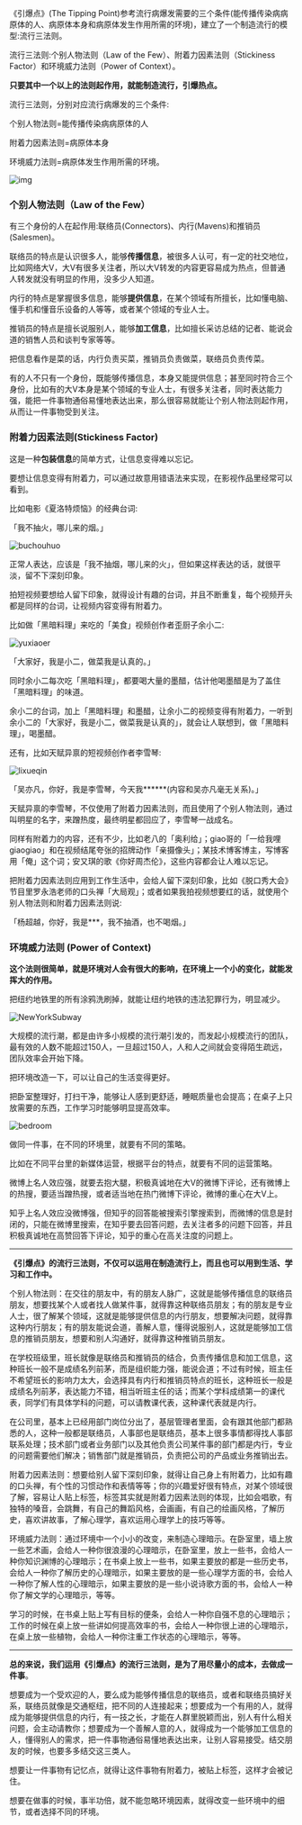 《引爆点》(The Tipping Point)参考流行病爆发需要的三个条件(能传播传染病病原体的人、病原体本身和病原体发生作用所需的环境)，建立了一个制造流行的模型:流行三法则。

 

流行三法则:个别人物法则（Law of the Few）、附着力因素法则（Stickiness Factor）和环境威力法则（Power of Context）。

 

**只要其中一个以上的法则起作用，就能制造流行，引爆热点。**

 

流行三法则，分别对应流行病爆发的三个条件:

 

个别人物法则=能传播传染病病原体的人

附着力因素法则=病原体本身

环境威力法则=病原体发生作用所需的环境。

 

![img](https://raw.githubusercontent.com/FullmetalAlchemist1994/TransmutationCircle/main/pictures/%E3%80%8A%E5%BC%95%E7%88%86%E7%82%B9%E3%80%8B.jpeg)



### 个别人物法则（Law of the Few）

 

有三个身份的人在起作用:联络员(Connectors)、内行(Mavens)和推销员(Salesmen)。

 

联络员的特点是认识很多人，能够**传播信息**，被很多人认可，有一定的社交地位，比如网络大V，大V有很多关注者，所以大V转发的内容更容易成为热点，但普通人转发就没有明显的作用，没多少人知道。

 

内行的特点是掌握很多信息，能够**提供信息**，在某个领域有所擅长，比如懂电脑、懂手机和懂音乐设备的人等等，或者某个领域的专业人士。

 

推销员的特点是擅长说服别人，能够**加工信息**，比如擅长采访总结的记者、能说会道的销售人员和谈判专家等等。

 

把信息看作是菜的话，内行负责买菜，推销员负责做菜，联络员负责传菜。

有的人不只有一个身份，既能够传播信息，本身又能提供信息；甚至同时符合三个身份，比如有的大V本身是某个领域的专业人士，有很多关注者，同时表达能力强，能把一件事物通俗易懂地表达出来，那么很容易就能让个别人物法则起作用，从而让一件事物受到关注。

 

### 附着力因素法则(Stickiness Factor)

 

这是一种**包装信息**的简单方式，让信息变得难以忘记。

 

要想让信息变得有附着力，可以通过故意用错语法来实现，在影视作品里经常可以看到。

 

比如电影《夏洛特烦恼》的经典台词:

 

「我不抽火，哪儿来的烟。」



![buchouhuo](https://raw.githubusercontent.com/FullmetalAlchemist1994/TransmutationCircle/main/pictures/buchouhuo.jpg)



正常人表达，应该是「我不抽烟，哪儿来的火」，但如果这样表达的话，就很平淡，留不下深刻印象。

 

拍短视频要想给人留下印象，就得设计有趣的台词，并且不断重复，每个视频开头都是同样的台词，让视频内容变得有附着力。

 

比如做「黑暗料理」来吃的「美食」视频创作者歪厨子余小二:



![yuxiaoer](https://raw.githubusercontent.com/FullmetalAlchemist1994/TransmutationCircle/main/pictures/yuxiaoer.PNG)



「大家好，我是小二，做菜我是认真的。」

 

同时余小二每次吃「黑暗料理」，都要喝大量的墨醋，估计他喝墨醋是为了盖住「黑暗料理」的味道。

 

余小二的台词，加上「黑暗料理」和墨醋，让余小二的视频变得有附着力，一听到余小二的「大家好，我是小二，做菜我是认真的」，就会让人联想到，做「黑暗料理」，喝墨醋。

 

还有，比如天赋异禀的短视频创作者李雪琴:



![lixueqin](https://raw.githubusercontent.com/FullmetalAlchemist1994/TransmutationCircle/main/pictures/lixueqin.PNG)



「吴亦凡，你好，我是李雪琴，今天我******(内容和吴亦凡毫无关系)。」

 

天赋异禀的李雪琴，不仅使用了附着力因素法则，而且使用了个别人物法则，通过叫明星的名字，来蹭热度，最终明星都回应了，李雪琴一战成名。

 

同样有附着力的内容，还有不少，比如老八的「奥利给」；giao哥的「一给我哩giaogiao」和在视频结尾夸张的招牌动作「亲摄像头」；某技术博客博主，写博客用「俺」这个词；安又琪的歌《你好周杰伦》，这些内容都会让人难以忘记。

 

把附着力因素法则应用到工作生活中，会给人留下深刻印象，比如《脱口秀大会》节目里罗永浩老师的口头禅「大局观」；或者如果我拍视频想要红的话，就使用个别人物法则和附着力因素法则说:

 

「杨超越，你好，我是***，我不抽酒，也不喝烟。」

 

### 环境威力法则 (Power of Context)

 

**这个法则很简单，就是环境对人会有很大的影响，在环境上一个小的变化，就能发挥大的作用。**

 

把纽约地铁里的所有涂鸦洗刷掉，就能让纽约地铁的违法犯罪行为，明显减少。



 ![NewYorkSubway](https://raw.githubusercontent.com/FullmetalAlchemist1994/TransmutationCircle/main/pictures/NewYorkSubway.jpg)



大规模的流行潮，都是由许多小规模的流行潮引发的，而发起小规模流行的团队，最有效的人数不能超过150人，一旦超过150人，人和人之间就会变得陌生疏远，团队效率会开始下降。

 

把环境改造一下，可以让自己的生活变得更好。

 

把卧室整理好，打扫干净，能够让人感到更舒适，睡眠质量也会提高；在桌子上只放需要的东西，工作学习时能够明显提高效率。

 ![bedroom](https://raw.githubusercontent.com/FullmetalAlchemist1994/TransmutationCircle/main/pictures/bedroom.jpg)



做同一件事，在不同的环境里，就要有不同的策略。

 

比如在不同平台里的新媒体运营，根据平台的特点，就要有不同的运营策略。

 

微博上名人效应强，就要去抱大腿，积极真诚地在大V的微博下评论，还有微博上的热搜，要适当蹭热搜，或者适当地在热门微博下评论，微博的重心在大V上。

 

知乎上名人效应没微博强，但知乎的回答能被搜索引擎搜索到，而微博的信息是封闭的，只能在微博里搜索，在知乎要去回答问题，去关注者多的问题下回答，并且积极真诚地在高赞回答下评论，知乎的重心在高关注度的问题上。



***



**《引爆点》的流行三法则，不仅可以运用在制造流行上，而且也可以用到生活、学习和工作中。**

 

个别人物法则：在交往的朋友中，有的朋友人脉广，这就是能够传播信息的联络员朋友，想要找某个人或者找人做某件事，就得靠这种联络员朋友；有的朋友是专业人士，很了解某个领域，这就是能够提供信息的内行朋友，想要解决问题，就得靠这种内行朋友；有的朋友能说会道，善解人意，懂得说服别人，这就是能够加工信息的推销员朋友，想要和别人沟通好，就得靠这种推销员朋友。

 

在学校班级里，班长就像是联络员和推销员的结合，负责传播信息和加工信息，这种班长一般不是成绩名列前茅，而是组织能力强，能说会道；不过有时候，班主任不希望班长的影响力太大，会选择具有内行和推销员特点的班长，这种班长一般是成绩名列前茅，表达能力不错，相当听班主任的话；而某个学科成绩第一的课代表，同学们有具体学科的问题，可以请教课代表，这种课代表就是内行。

 

在公司里，基本上已经用部门岗位分出了，基层管理者里面，会有跟其他部门都熟悉的人，这种一般都是联络员，人事部也是联络员，基本上很多事情都得找人事部联系处理；技术部门或者业务部门以及其他负责公司某件事的部门都是内行，专业的问题需要他们解决；销售部门就是推销员，负责把公司的产品或业务推销出去。

 

附着力因素法则：想要给别人留下深刻印象，就得让自己身上有附着力，比如有趣的口头禅，有个性的习惯动作和表情等等；你的兴趣爱好很有特点，对某个领域很了解，容易让人贴上标签，标签其实就是附着力因素法则的体现，比如会唱歌，有独特的嗓音，会跳舞，有自己的舞蹈风格，会画画，有自己的绘画风格，了解历史，喜欢讲故事，了解心理学，喜欢运用心理学上的技巧等等。

 

环境威力法则：通过环境中一个小小的改变，来制造心理暗示。在卧室里，墙上放一些艺术画，会给人一种你很浪漫的心理暗示，在卧室里，放上一些书，会给人一种你知识渊博的心理暗示；在书桌上放上一些书，如果主要放的都是一些历史书，会给人一种你了解历史的心理暗示，如果主要放的是一些心理学方面的书，会给人一种你了解人性的心理暗示，如果主要放的是一些小说诗歌方面的书，会给人一种你了解文学的心理暗示，等等。

 

学习的时候，在书桌上贴上写有目标的便条，会给人一种你自强不息的心理暗示；工作的时候在桌上放一些讲如何提高效率的书，会给人一种你很上进的心理暗示，在桌上放一些植物，会给人一种你注重工作状态的心理暗示，等等。



***



**总的来说，我们运用《引爆点》的流行三法则，是为了用尽量小的成本，去做成一件事**。

 

想要成为一个受欢迎的人，要么成为能够传播信息的联络员，或者和联络员搞好关系，联络员就像是交通枢纽，把不同的人连接起来；想要成为一个有用的人，就得成为能够提供信息的内行，有一技之长，才能在人群里脱颖而出，别人有什么相关问题，会主动请教你；想要成为一个善解人意的人，就得成为一个能够加工信息的人，懂得别人的需求，把一件事物通俗易懂地表达出来，让别人容易接受。结交朋友的时候，也要多多结交这三类人。

 

想要让一件事物有记忆点，就得让这件事物有附着力，被贴上标签，这样才会被记住。

 

想要在做事的时候，事半功倍，就不能忽略环境因素，就得改变一些环境中的细节，或者选择不同的环境。

 

 

 

 